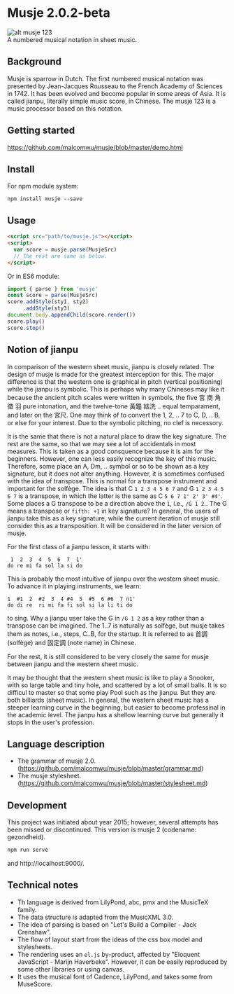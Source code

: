 # Musje 2.0.2-beta

![alt musje 123](https://github.com/malcomwu/musje/blob/master/dist/assets/musje123-64x64.jpg)
<br>
A numbered musical notation in sheet music.

## Background

Musje is sparrow in Dutch. The first numbered musical notation was
presented by Jean-Jacques Rousseau to the French Academy of
Sciences in 1742. It has been evolved and become popular in some
areas of Asia. It is called jianpu, literally simple music score, in Chinese.
The musje 123 is a music processor based on this notation.

## Getting started

https://github.com/malcomwu/musje/blob/master/demo.html

## Install

For npm module system:

```shell
npm install musje --save
```

## Usage

```html
<script src="path/to/musje.js"></script>
<script>
  var score = musje.parse(MusjeSrc)
  // The rest are same as below.
</script>
```

Or in ES6 module:

```js
import { parse } from 'musje'
const score = parse(MusjeSrc)
score.addStyle(sty1, sty2)
     .addStyle(sty3)
document.body.appendChild(score.render())
score.play()
score.stop()
```

## Notion of jianpu

In comparison of the western sheet music, jianpu is closely related.
The design of musje is made for the greatest interception for this.
The major difference is that the western one is graphical in pitch
(vertical positioning) while the jianpu is symbolic.
This is perhaps why many Chineses may like it because the ancient pitch scales
were written in symbols, the five 宮 商 角 徵 羽 pure intonation,
and the twelve-tone 黃鐘 姑洗 .. equal temparament, and later on the 宮尺.
One may think of to convert the 1, 2, .. 7 to C, D, .. B,
or else for your interest.
Due to the symbolic pitching, no clef is necessory.

It is the same that there is not a natural place to draw the key signature.
The rest are the same, so that we may see a lot of accidentals in most measures.
This is taken as a good consquence because it is aim for the beginners.
However, one can less easily recognize the key of this music.
Therefore, some place an A, Dm, .. symbol or so to be shown as a key signature,
but it does not alter anything.
However, it is sometimes confused with the idea of transpose.
This is normal for a transpose instrument and important for the solfège.
The idea is that C `1 2 3 4 5 6 7` and G `1 2 3 4 5 6 7` is a transpose,
in which the latter is the same as C `5 6 7 1' 2' 3' #4'`.
Some places a G transpose to be a direction above the `1`, i.e., `/G 1 2`..
The G means a transpose or `fifth: +1` in key signature?
In general, the users of jianpu take this as a key signature,
while the current iteration of musje still consider this as a transposition.
It will be considered in the later version of musje.

For the first class of a jianpu lesson, it starts with:
```
 1  2  3  4  5  6  7  1'
do re mi fa sol la si do
```
This is probably the most intuitive of jianpu over the western sheet music.
To advance it in playing instruments, we learn:
```
1  #1  2  #2  3  4 #4  5  #5  6 #6  7 n1'
do di re  ri mi fa fi sol si la li ti do
```
to sing. Why a jianpu user take the G in `/G 1 2` as a key rather than
a transpose can be imagined. The 1..7 is naturally as solfège, but musje
takes them as notes, i.e., steps, C..B, for the startup.
It is referred to as 首調 (solfège) and 固定調 (note name) in Chinese.

For the rest, it is still considered to be very closely the same for musje
between jianpu and the western sheet music.

It may be thought that the western sheet music is like to play a Snooker,
with so large table and tiny hole, and scattered by a lot of small balls.
It is so difficul to master so that some play Pool such as the jianpu.
But they are both billiards (sheet music).
In general, the western sheet music has a steeper learning curve
in the beginning, but easier to become professinal in the academic level.
The jianpu has a shellow learning curve but generally it stops in the
user's profession.

## Language description

- The grammar of musje 2.0. (https://github.com/malcomwu/musje/blob/master/grammar.md)
- The musje stylesheet. (https://github.com/malcomwu/musje/blob/master/stylesheet.md)

## Development
This project was initiated about year 2015; however, several attempts
has been missed or discontinued.
This version is musje 2 (codename: gezondheid).

```sh
npm run serve
```

and http://localhost:9000/.

## Technical notes
- Th language is derived from LilyPond, abc, pmx and the MusicTeX family.
- The data structure is adapted from the MusicXML 3.0.
- The idea of parsing is based on "Let's Build a Compiler - Jack Crenshaw".
- The flow of layout start from the ideas of the css box model and stylesheets.
- The rendering uses an `el.js` by-product, affected by
  "Eloquent JavaScript - Marijn Haverbeke".
  However, it can be easily reproduced by some other libraries or using canvas.
- It uses the musical font of Cadence, LilyPond, and takes some from MuseScore.
